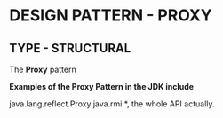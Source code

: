 DESIGN PATTERN - PROXY
==============
TYPE - STRUCTURAL
--------------

The **Proxy** pattern 
   

**Examples of the Proxy Pattern in the JDK include**

java.lang.reflect.Proxy
java.rmi.*, the whole API actually.